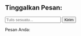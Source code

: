 
<!DOCTYPE html>
<html>
<head>
  <title>XSS Test</title>
</head>
<body>
  <h2>Tinggalkan Pesan:</h2>
  <form method="GET">
    <input type="text" name="pesan" placeholder="Tulis sesuatu...">
    <button type="submit">Kirim</button>
  </form>

  <p>Pesan Anda:</p>
  <div id="hasil"></div>

  <script>
    const params = new URLSearchParams(window.location.search);
    document.getElementById("hasil").innerHTML = params.get("pesan");
  </script>
</body>
</html>